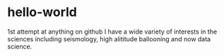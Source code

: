 # hello-world
1st attempt at anything on github
I have a wide variety of interests in the sciences including seismology, high alititude ballooning and now data science.
